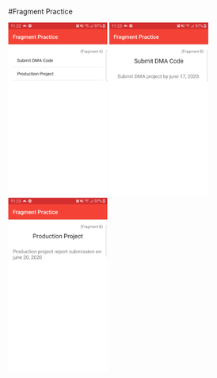 #Fragment Practice

<img src= "screenshot1.png" height= "350px" width="200px">
<img src= "screenshot2.png" height= "350px" width="200px">
<img src= "screenshot3.png" height= "350px" width="200px">